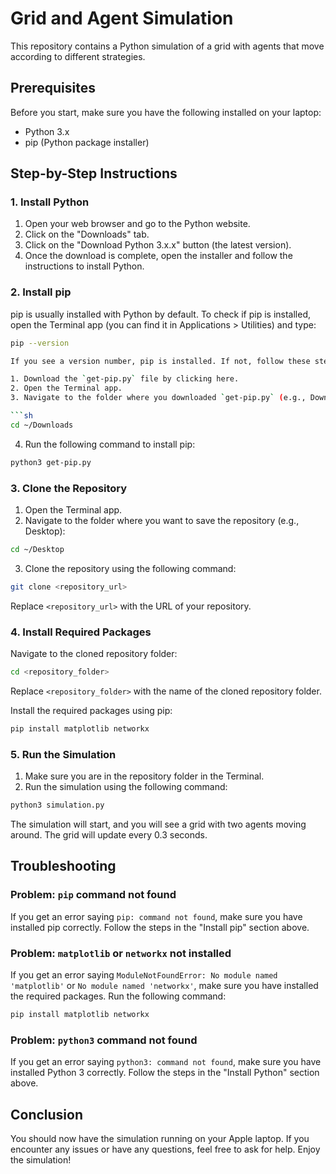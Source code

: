 # Grid and Agent Simulation

This repository contains a Python simulation of a grid with agents that move according to different strategies.

## Prerequisites

Before you start, make sure you have the following installed on your laptop:
- Python 3.x
- pip (Python package installer)

## Step-by-Step Instructions

### 1. Install Python

1. Open your web browser and go to the Python website.
2. Click on the "Downloads" tab.
3. Click on the "Download Python 3.x.x" button (the latest version).
4. Once the download is complete, open the installer and follow the instructions to install Python.

### 2. Install pip

pip is usually installed with Python by default. To check if pip is installed, open the Terminal app (you can find it in Applications > Utilities) and type:

```sh
pip --version

If you see a version number, pip is installed. If not, follow these steps:

1. Download the `get-pip.py` file by clicking here.
2. Open the Terminal app.
3. Navigate to the folder where you downloaded `get-pip.py` (e.g., Downloads folder):

```sh
cd ~/Downloads
```

4. Run the following command to install pip:

```sh
python3 get-pip.py
```

### 3. Clone the Repository

1. Open the Terminal app.
2. Navigate to the folder where you want to save the repository (e.g., Desktop):

```sh
cd ~/Desktop
```

3. Clone the repository using the following command:

```sh
git clone <repository_url>
```

Replace `<repository_url>` with the URL of your repository.

### 4. Install Required Packages

Navigate to the cloned repository folder:

```sh
cd <repository_folder>
```

Replace `<repository_folder>` with the name of the cloned repository folder.

Install the required packages using pip:

```sh
pip install matplotlib networkx
```

### 5. Run the Simulation

1. Make sure you are in the repository folder in the Terminal.
2. Run the simulation using the following command:

```sh
python3 simulation.py
```

The simulation will start, and you will see a grid with two agents moving around. The grid will update every 0.3 seconds.

## Troubleshooting

### Problem: `pip` command not found

If you get an error saying `pip: command not found`, make sure you have installed pip correctly. Follow the steps in the "Install pip" section above.

### Problem: `matplotlib` or `networkx` not installed

If you get an error saying `ModuleNotFoundError: No module named 'matplotlib'` or `No module named 'networkx'`, make sure you have installed the required packages. Run the following command:

```sh
pip install matplotlib networkx
```

### Problem: `python3` command not found

If you get an error saying `python3: command not found`, make sure you have installed Python 3 correctly. Follow the steps in the "Install Python" section above.

## Conclusion

You should now have the simulation running on your Apple laptop. If you encounter any issues or have any questions, feel free to ask for help. Enjoy the simulation!
```
